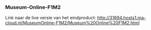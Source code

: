 ﻿### Museum-Online-F1M2

Link naar de live versie van het eindproduct: http://31694.hosts1.ma-cloud.nl/MuseumOnline-F1M2/Museum%20Online%20F1M2.html
